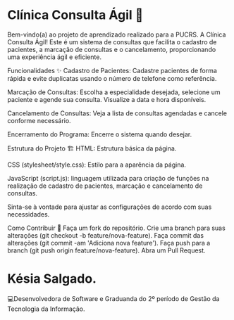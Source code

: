 # Clínica Consulta Ágil 🏥
Bem-vindo(a) ao projeto de aprendizado realizado para a PUCRS.
A Clínica Consulta Ágil! Este é um sistema de consultas que facilita o cadastro de pacientes, a marcação de consultas e o cancelamento, proporcionando uma experiência ágil e eficiente.

Funcionalidades ✨
Cadastro de Pacientes: Cadastre pacientes de forma rápida e evite duplicatas usando o número de telefone como referência.

Marcação de Consultas: Escolha a especialidade desejada, selecione um paciente e agende sua consulta. Visualize a data e hora disponíveis.

Cancelamento de Consultas: Veja a lista de consultas agendadas e cancele conforme necessário.

Encerramento do Programa: Encerre o sistema quando desejar.

Estrutura do Projeto 🏗️
HTML: Estrutura básica da página.

CSS (stylesheet/style.css): Estilo para a aparência da página.

JavaScript (script.js): linguagem utilizada para criação de funções na realização de cadastro de pacientes, marcação e cancelamento de consultas.

Sinta-se à vontade para ajustar as configurações de acordo com suas necessidades.

Como Contribuir 🚀
Faça um fork do repositório.
Crie uma branch para suas alterações (git checkout -b feature/nova-feature).
Faça commit das alterações (git commit -am 'Adiciona nova feature').
Faça push para a branch (git push origin feature/nova-feature).
Abra um Pull Request.

# Késia Salgado.
💻Desenvolvedora de Software e Graduanda do 2º período de Gestão da Tecnologia da Informação.



